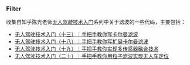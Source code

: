 ### Filter
收集自知乎陈光老师[无人驾驶技术入门](https://zhuanlan.zhihu.com/c_147309339)系列中关于滤波的一些代码，主要包括：
- [无人驾驶技术入门（十三）｜手把手教你写卡尔曼滤波](https://zhuanlan.zhihu.com/p/45238681)
- [无人驾驶技术入门（十八）｜手把手教你写扩展卡尔曼滤波](https://zhuanlan.zhihu.com/p/63641680)
- [无人驾驶技术入门（十九）｜手把手教你实现多传感器融合技术](https://zhuanlan.zhihu.com/p/67139241)
- [无人驾驶技术入门（二十）｜手把手教你用粒子滤波实现无人车定位](https://zhuanlan.zhihu.com/p/107223012)
